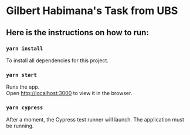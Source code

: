 # Gilbert Habimana's Task from UBS

## Here is the instructions on how to run:

### `yarn install`

To install all dependencies for this project.

### `yarn start`

Runs the app.\
Open [http://localhost:3000](http://localhost:3000) to view it in the browser.


### `yarn cypress`

After a moment, the Cypress test runner will launch.
The application must be running.